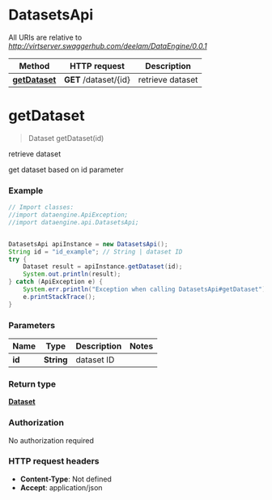 # DatasetsApi

All URIs are relative to *http://virtserver.swaggerhub.com/deelam/DataEngine/0.0.1*

Method | HTTP request | Description
------------- | ------------- | -------------
[**getDataset**](DatasetsApi.md#getDataset) | **GET** /dataset/{id} | retrieve dataset


<a name="getDataset"></a>
# **getDataset**
> Dataset getDataset(id)

retrieve dataset

get dataset based on id parameter

### Example
```java
// Import classes:
//import dataengine.ApiException;
//import dataengine.api.DatasetsApi;


DatasetsApi apiInstance = new DatasetsApi();
String id = "id_example"; // String | dataset ID
try {
    Dataset result = apiInstance.getDataset(id);
    System.out.println(result);
} catch (ApiException e) {
    System.err.println("Exception when calling DatasetsApi#getDataset");
    e.printStackTrace();
}
```

### Parameters

Name | Type | Description  | Notes
------------- | ------------- | ------------- | -------------
 **id** | **String**| dataset ID |

### Return type

[**Dataset**](Dataset.md)

### Authorization

No authorization required

### HTTP request headers

 - **Content-Type**: Not defined
 - **Accept**: application/json


